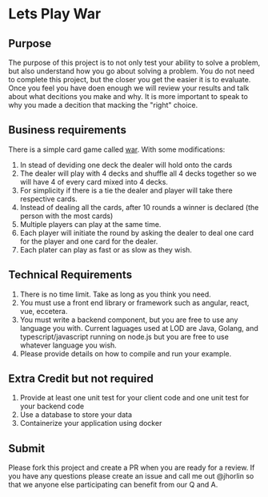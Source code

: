 # Lets Play War
## Purpose
The purpose of this project is to not only test your ability to solve a problem, but also understand how you go about solving a problem. You do not need to complete this project, but the closer you get the easier it is to evaluate. Once you feel you have doen enough we will review your results and talk about what decitions you make and why. It is more important to speak to why you made a decition that macking the "right" choice.

## Business requirements
There is a simple card game called [war](https://www.bicyclecards.com/how-to-play/war/). With some modifications:
1. In stead of deviding one deck the dealer will hold onto the cards
2. The dealer will play with 4 decks and shuffle all 4 decks together so we will have 4 of every card mixed into 4 decks.
3. For simplicity if there is a tie the dealer and player will take there respective cards.
4. Instead of dealing all the cards, after 10 rounds a winner is declared (the person with the most cards)
5. Multiple players can play at the same time.
6. Each player will initiate the round by asking the dealer to deal one card for the player and one card for the dealer.
7. Each plater can play as fast or as slow as they wish.
 
## Technical Requirements
1. There is no time limit. Take as long as you think you need.
2. You must use a front end library or framework such as angular, react, vue, eccetera.
3. You must write a backend component, but you are free to use any language you with. Current laguages used at LOD are Java, Golang, and typescript/javascript running on node.js but you are free to use whatever language you wish.
4. Please provide details on how to compile and run your example.

## Extra Credit but not required
1. Provide at least one unit test for your client code and one unit test for your backend code
2. Use a database to store your data
3. Containerize your application using docker

## Submit 
Please fork this project and create a PR when you are ready for a review. If you have any questions please create an issue and call me out @jhorlin so that we anyone else participating can benefit from our Q and A.
